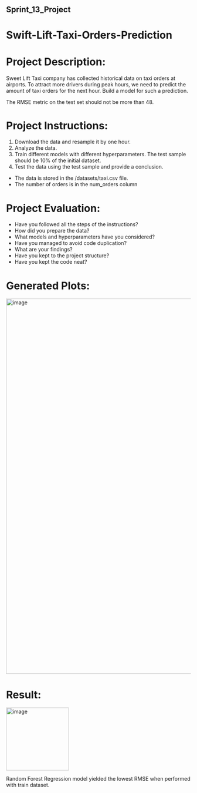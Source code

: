 ## Sprint_13_Project

# Swift-Lift-Taxi-Orders-Prediction

# Project Description: 

Sweet Lift Taxi company has collected historical data on taxi orders at airports. To attract more drivers during peak hours, we need to predict the amount of taxi orders for the next hour. Build a model for such a prediction.

The RMSE metric on the test set should not be more than 48.

# Project Instructions: 

1. Download the data and resample it by one hour.
2. Analyze the data.
3. Train different models with different hyperparameters. The test sample should be 10% of the initial dataset.
4. Test the data using the test sample and provide a conclusion.
- The data is stored in the /datasets/taxi.csv file.
- The number of orders is in the num_orders column

# Project Evaluation: 

- Have you followed all the steps of the instructions?
- How did you prepare the data?
- What models and hyperparameters have you considered?
- Have you managed to avoid code duplication?
- What are your findings?
- Have you kept to the project structure?
- Have you kept the code neat?

# Generated Plots: 
<img width="1022" alt="image" src="https://github.com/nhayenquynh/Swift-Lift-Taxi-Orders-Prediction/assets/125513684/d60b33c9-3b93-482e-aca0-009a9dcd787d">

# Result:
<img width="171" alt="image" src="https://github.com/nhayenquynh/Swift-Lift-Taxi-Orders-Prediction/assets/125513684/65ca7205-4601-4359-b620-361ae3f1d195">

Random Forest Regression model yielded the lowest RMSE when performed with train dataset.


